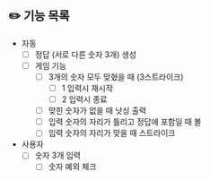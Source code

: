 ## ✏️ 기능 목록

- 자동
  - [ ] 정답 (서로 다른 숫자 3개) 생성
  - [ ] 게임 기능
    - [ ] 3개의 숫자 모두 맞혔을 때 (3스트라이크)
      -  [ ] 1 입력시 재시작
      -  [ ] 2 입력시 종료
    - [ ] 맞힌 숫자가 없을 때 낫싱 출력
    - [ ] 입력 숫자의 자리가 틀리고 정답에 포함일 때 볼
    - [ ] 입력 숫자의 자리가 맞을 때 스트라이크

- 사용자
  - [ ] 숫자 3개 입력
    - [ ] 숫자 예외 체크
